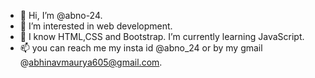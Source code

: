 - 👋 Hi, I’m @abno-24.
- 👀 I’m interested in web development.
- 🌱 I know HTML,CSS and Bootstrap. I’m currently learning JavaScript.
- 📫 you can reach me my insta id @abno_24 or by my gmail @abhinavmaurya605@gmail.com.

<!---
abno-24/abno-24 is a ✨ special ✨ repository because its `README.md` (this file) appears on your GitHub profile.
You can click the Preview link to take a look at your changes.
--->
